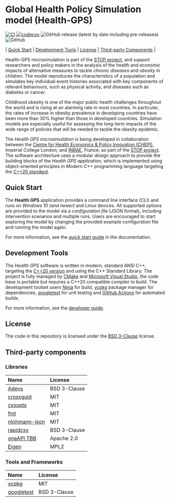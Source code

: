 # Global Health Policy Simulation model (Health-GPS)

[![CI](https://github.com/imperialCHEPI/healthgps/actions/workflows/ci.yml/badge.svg)](https://github.com/imperialCHEPI/healthgps/actions/workflows/ci.yml)
[![codecov](https://codecov.io/github/imperialCHEPI/healthgps/graph/badge.svg?token=745WKKE6X0)](https://codecov.io/github/imperialCHEPI/healthgps)
![GitHub release (latest by date including pre-releases)](https://img.shields.io/github/v/release/imperialCHEPI/healthgps?include_prereleases)
![GitHub](https://img.shields.io/github/license/imperialCHEPI/healthgps)

| [Quick Start](#quick-start) | [Development Tools](#development-tools) | [License](#license) | [Third-party Components](#third-party-components) |

Health-GPS microsimulation is part of the [STOP project](https://www.stopchildobesity.eu/), and support researchers and policy makers in the analysis of the health and economic impacts of alternative measures to tackle *chronic diseases* and *obesity in children*. The model reproduces the characteristics of a population and simulates key individual event histories associated with key components of relevant behaviours, such as physical activity, and diseases such as diabetes or cancer.

Childhood obesity is one of the major public health challenges throughout the world and is rising at an alarming rate in most countries. In particular, the rates of increase in obesity prevalence in developing countries have been more than 30% higher than those in developed countries. Simulation models are especially useful for assessing the long-term impacts of the wide range of policies that will be needed to tackle the obesity epidemic.

The *Health GPS microsimulation* is being developed in collaboration between the [Centre for Health Economics & Policy Innovation (CHEPI)](https://www.imperial.ac.uk/business-school/faculty-research/research-centres/centre-health-economics-policy-innovation/), Imperial College London; and [INRAE](https://www.inrae.fr), France; as part of the [STOP project](https://www.stopchildobesity.eu/). The software architecture uses a modular design approach to provide the building blocks of the *Health GPS application*, which is implemented using object-oriented principles in *Modern C++* programming language targeting the [C++20 standard](https://en.cppreference.com/w/cpp/20).

## Quick Start

The **Health GPS** application provides a command line interface (CLI) and runs on
*Windows 10 (and newer)* and *Linux* devices. All supported options are provided to the
model via a *configuration file* (JSON format), including intervention scenarios and
multiple runs. Users are encouraged to start exploring the model by changing the
provided example configuration file and running the model again.

For more information, see the [quick start guide] in the documentation.

[quick start guide]: https://imperialchepi.github.io/healthgps/getstarted

## Development Tools

The *Health GPS* software is written in modern, standard ANSI C++, targeting the [C++20 version](https://en.cppreference.com/w/cpp/20) and using the C++ Standard Library. The project is fully managed by [CMake](https://cmake.org/) and [Microsoft Visual Studio](https://visualstudio.microsoft.com), the code base is portable but requires a C++20 compatible compiler to build. The development toolset users [Ninja](https://ninja-build.org/) for build, [vcpkg](https://github.com/microsoft/vcpkg) package manager for dependencies, [googletest](https://github.com/google/googletest) for unit testing and [GitHub Actions](https://docs.github.com/en/actions) for automated builds.

For more information, see the [developer guide].

[developer guide]: https://imperialchepi.github.io/healthgps/development

## License

The code in this repository is licensed under the [BSD 3-Clause](LICENSE.txt) license.

## Third-party components

### Libraries

| Name                                                  | License      |
|:------------------------------------------------------|:-------------|
| [Adevs](https://sourceforge.net/projects/adevs)       | BSD 3-Clause |
| [crossguid](https://github.com/graeme-hill/crossguid) | MIT          |
| [cxxopts](https://github.com/jarro2783/cxxopts)       | MIT          |
| [fmt](https://github.com/fmtlib/fmt)                  | MIT          |
| [nlohmann-json](https://github.com/nlohmann/json)     | MIT          |
| [rapidcsv](https://github.com/d99kris/rapidcsv)       | BSD 3-Clause |
| [oneAPI TBB](https://github.com/oneapi-src/oneTBB)    | Apache 2.0   |
| [Eigen](https://eigen.tuxfamily.org)                  | MPL2         |

### Tools and Frameworks

| Name                                               | License      |
|:---------------------------------------------------|:-------------|
| [vcpkg](https://github.com/microsoft/vcpkg)        | MIT          |
| [googletest](https://github.com/google/googletest) | BSD 3-Clause |
